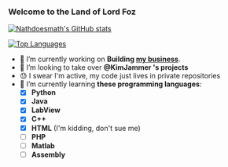 ### Welcome to the Land of Lord Foz

[![Nathdoesmath's GitHub stats](https://github-readme-stats.vercel.app/api?username=Nathdoesmath&card_width=700&bg_color=424549&text_color=E2F1F4&title_color=15AFB7)](https://github.com/anuraghazra/github-readme-stats)

[![Top Languages](https://github-readme-stats.vercel.app/api/top-langs/?username=Nathdoesmath&card_width=495&langs_count=10&bg_color=424549&title_color=15AFB7&text_color=E2F1F4)](https://github.com/anuraghazra/github-readme-stats)

- 🔭 I’m currently working on **Building [my business](http://FozFuncs.com/)**.
- 👯 I’m looking to take over **@KimJammer 's projects**
- 😓 I swear I'm active, my code just lives in private repositories 
- 🌱 I’m currently learning **these programming languages**:
  - [x] **Python**
  - [x] **Java**
  - [x] **LabView**
  - [x] **C++**
  - [x] **HTML** (I'm kidding, don't sue me)
  - [ ] **PHP**
  - [ ] **Matlab**
  - [ ] **Assembly**
